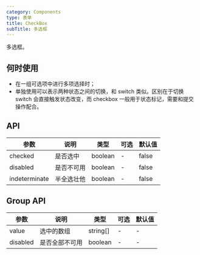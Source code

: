 ```yaml
---
category: Components
type: 表单
title: CheckBox  
subTitle: 多选框
---
```


多选框。

## 何时使用
- 在一组可选项中进行多项选择时；
- 单独使用可以表示两种状态之间的切换，和 switch 类似。区别在于切换 switch 会直接触发状态改变，而 checkbox 一般用于状态标记，需要和提交操作配合。





## API 
| 参数          | 说明       | 类型    | 可选 | 默认值 |
| ------------- | ---------- | ------- | ---- | ------ |
| checked       | 是否选中   | boolean | -    | false  |
| disabled      | 是否不可用 | boolean | -    | false  |
| indeterminate | 半全选壮他 | boolean | -    | false  |


## Group API
| 参数     | 说明           | 类型     | 可选 | 默认值 |
| -------- | -------------- | -------- | ---- | ------ |
| value    | 选中的数组     | string[] | -    | -      |
| disabled | 是否全部不可用 | boolean  | -    | -      |